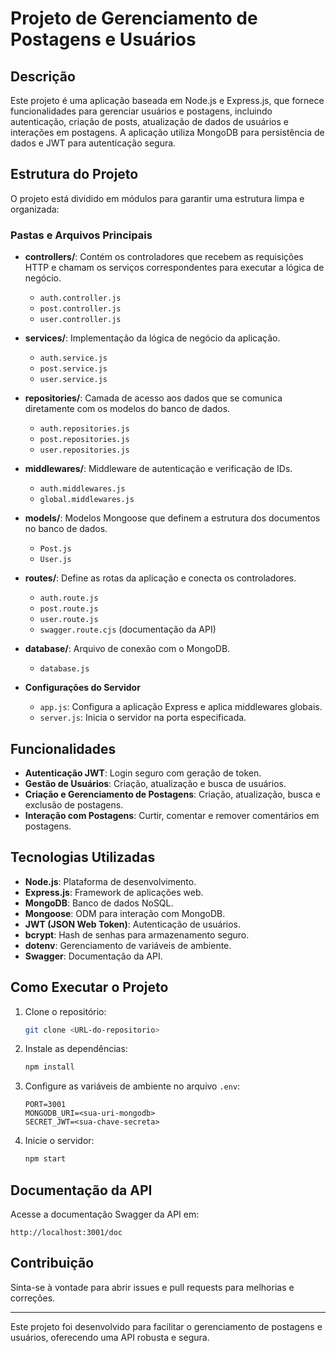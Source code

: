 # Projeto de Gerenciamento de Postagens e Usuários

## Descrição
Este projeto é uma aplicação baseada em Node.js e Express.js, que fornece funcionalidades para gerenciar usuários e postagens, incluindo autenticação, criação de posts, atualização de dados de usuários e interações em postagens. A aplicação utiliza MongoDB para persistência de dados e JWT para autenticação segura.

## Estrutura do Projeto
O projeto está dividido em módulos para garantir uma estrutura limpa e organizada:

### Pastas e Arquivos Principais

- **controllers/**: Contém os controladores que recebem as requisições HTTP e chamam os serviços correspondentes para executar a lógica de negócio.
  - `auth.controller.js`
  - `post.controller.js`
  - `user.controller.js`

- **services/**: Implementação da lógica de negócio da aplicação.
  - `auth.service.js`
  - `post.service.js`
  - `user.service.js`

- **repositories/**: Camada de acesso aos dados que se comunica diretamente com os modelos do banco de dados.
  - `auth.repositories.js`
  - `post.repositories.js`
  - `user.repositories.js`

- **middlewares/**: Middleware de autenticação e verificação de IDs.
  - `auth.middlewares.js`
  - `global.middlewares.js`

- **models/**: Modelos Mongoose que definem a estrutura dos documentos no banco de dados.
  - `Post.js`
  - `User.js`

- **routes/**: Define as rotas da aplicação e conecta os controladores.
  - `auth.route.js`
  - `post.route.js`
  - `user.route.js`
  - `swagger.route.cjs` (documentação da API)

- **database/**: Arquivo de conexão com o MongoDB.
  - `database.js`

- **Configurações do Servidor**
  - `app.js`: Configura a aplicação Express e aplica middlewares globais.
  - `server.js`: Inicia o servidor na porta especificada.

## Funcionalidades
- **Autenticação JWT**: Login seguro com geração de token.
- **Gestão de Usuários**: Criação, atualização e busca de usuários.
- **Criação e Gerenciamento de Postagens**: Criação, atualização, busca e exclusão de postagens.
- **Interação com Postagens**: Curtir, comentar e remover comentários em postagens.

## Tecnologias Utilizadas
- **Node.js**: Plataforma de desenvolvimento.
- **Express.js**: Framework de aplicações web.
- **MongoDB**: Banco de dados NoSQL.
- **Mongoose**: ODM para interação com MongoDB.
- **JWT (JSON Web Token)**: Autenticação de usuários.
- **bcrypt**: Hash de senhas para armazenamento seguro.
- **dotenv**: Gerenciamento de variáveis de ambiente.
- **Swagger**: Documentação da API.

## Como Executar o Projeto
1. Clone o repositório:
   ```bash
   git clone <URL-do-repositorio>
   ```
2. Instale as dependências:
   ```bash
   npm install
   ```
3. Configure as variáveis de ambiente no arquivo `.env`:
   ```
   PORT=3001
   MONGODB_URI=<sua-uri-mongodb>
   SECRET_JWT=<sua-chave-secreta>
   ```
4. Inicie o servidor:
   ```bash
   npm start
   ```

## Documentação da API
Acesse a documentação Swagger da API em:
```
http://localhost:3001/doc
```

## Contribuição
Sinta-se à vontade para abrir issues e pull requests para melhorias e correções.

---

Este projeto foi desenvolvido para facilitar o gerenciamento de postagens e usuários, oferecendo uma API robusta e segura.

